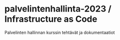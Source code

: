 # palvelintenhallinta-2023 / Infrastructure as Code
Palvelinten hallinnan kurssin tehtävät ja dokumentaatiot
